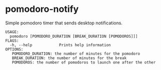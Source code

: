 # pomodoro-notify
Simple pomodoro timer that sends desktop notifications.

```
USAGE:
  pomodoro [POMODORO_DURATION [BREAK_DURATION [POMODOROS]]]
FLAGS:
  -h, --help            Prints help information
OPTIONS:
   POMODORO_DURATION: the number of minutes for the pomodoro
   BREAK_DURATION: the number of minutes for the break
   POMODOROS: the number of pomodoros to launch one after the other
```
